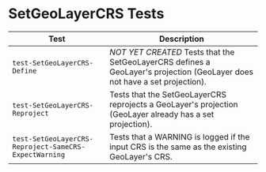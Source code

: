 # SetGeoLayerCRS Tests

|Test|Description|
|----|-----|
|`test-SetGeoLayerCRS-Define`|*NOT YET CREATED* Tests that the SetGeoLayerCRS defines a GeoLayer's projection (GeoLayer does not have a set projection).|
|`test-SetGeoLayerCRS-Reproject`|Tests that the SetGeoLayerCRS reprojects a GeoLayer's projection (GeoLayer already has a set projection).|
|`test-SetGeoLayerCRS-Reproject-SameCRS-ExpectWarning`|Tests that a WARNING is logged if the input CRS is the same as the existing GeoLayer's CRS.|